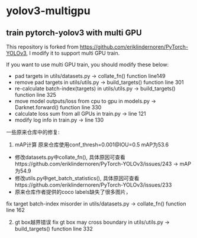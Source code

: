 # yolov3-multigpu
## train pytorch-yolov3 with multi GPU

This repository is forked from https://github.com/eriklindernoren/PyTorch-YOLOv3, I modify it to support multi GPU train.

If you want to use multi GPU train, you should modify these below:
* pad targets in utils/datasets.py -> collate_fn() function line149
* remove pad targets in utils/utils.py -> build_targets() function line 301
* re-calculate batch-index(targets) in utils/utils.py -> build_targets() function line 325
* move model outputs/loss from cpu to gpu in models.py -> Darknet.forward() function line 330
* calculate loss sum from all GPUs in train.py -> line 121
* modify log info in train.py -> line 130




一些原来仓库中的修复:
1. mAP计算
原来仓库使用conf_thresh=0.001@IOU=0.5 mAP为53.6
* 修改datasets.py中collate_fn(), 具体原因可查看https://github.com/eriklindernoren/PyTorch-YOLOv3/issues/243 -> mAP为54.9
* 修改utils.py中get_batch_statistics(), 具体原因可查看https://github.com/eriklindernoren/PyTorch-YOLOv3/issues/233
* 原来仓库作者提供的coco labels缺失了很多图片，

fix target batch-index misorder in utils/datasets.py -> collate_fn() function line 162





2. gt box越界错误
fix gt box may cross boundary in utils/utils.py -> build_targets() function line 332
